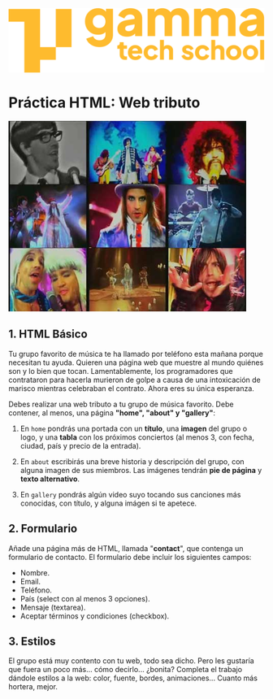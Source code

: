 ![logotipo de GammaTech School](../../../assets/Logo_Yellow.png)

# Práctica HTML: Web tributo

![](./red_hot_danny_california.jpeg)

## 1. HTML Básico
Tu grupo favorito de música te ha llamado por teléfono esta mañana porque necesitan tu ayuda. Quieren una página web que muestre al mundo quiénes son y lo bien que tocan.
Lamentablemente, los programadores que contrataron para hacerla murieron de golpe a causa de una intoxicación de marisco mientras celebraban el contrato. Ahora eres su única esperanza.

Debes realizar una web tributo a tu grupo de música favorito. Debe contener, al menos, una página **"home", "about" y "gallery"**:

1. En `home` pondrás una portada con un **título**, una **imagen** del grupo o logo, y una **tabla** con los próximos conciertos (al menos 3, con fecha, ciudad, país y precio de la entrada). 

2. En `about` escribirás una breve historia y descripción del grupo, con alguna imagen de sus miembros. Las imágenes tendrán **pie de página** y **texto alternativo**.

3. En `gallery` pondrás algún video suyo tocando sus canciones más conocidas, con título, y alguna imágen si te apetece.

## 2. Formulario
Añade una página más de HTML, llamada "**contact**", que contenga un formulario de contacto. El formulario debe incluir los siguientes campos:
- Nombre.
- Email.
- Teléfono.
- País (select con al menos 3 opciones).
- Mensaje (textarea).
- Aceptar términos y condiciones (checkbox).

## 3. Estilos
El grupo está muy contento con tu web, todo sea dicho. Pero les gustaría que fuera un poco más... cómo decirlo... ¿bonita? Completa el trabajo dándole estilos a la web: color, fuente, bordes, animaciones... Cuanto más hortera, mejor.